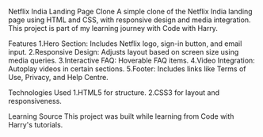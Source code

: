 Netflix India Landing Page Clone
A simple clone of the Netflix India landing page using HTML and CSS, with responsive design and media integration. This project is part of my learning journey with Code with Harry.

Features
1.Hero Section: Includes Netflix logo, sign-in button, and email input.
2.Responsive Design: Adjusts layout based on screen size using media queries.
3.Interactive FAQ: Hoverable FAQ items.
4.Video Integration: Autoplay videos in certain sections.
5.Footer: Includes links like Terms of Use, Privacy, and Help Centre.


Technologies Used
1.HTML5 for structure.
2.CSS3 for layout and responsiveness.

Learning Source
This project was built while learning from Code with Harry's tutorials.
